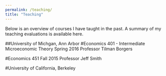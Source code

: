 ```yaml
---
permalink: /teaching/
title: "Teaching"
---
```

Below is an overview of courses I have taught in the past. A summary of my teaching evaluations is available here.

##University of Michgan, Ann Arbor
#Economics 401 - Intermediate Microeconomic Theory
Spring 2016
Professor Tilman Borgers

#Economics 451
Fall 2015
Professor Jeff Smith

#University of California, Berkeley


